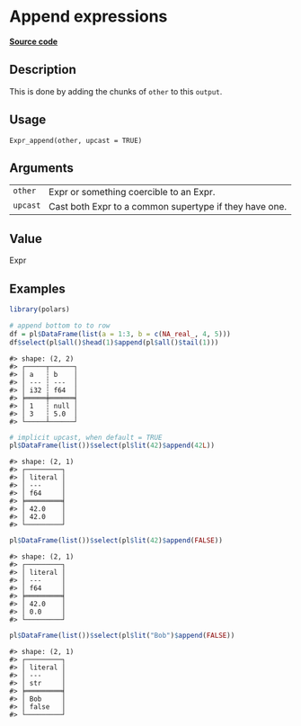 
# Append expressions

[**Source code**](https://github.com/pola-rs/r-polars/tree/main/R/expr__expr.R#L1225)

## Description

This is done by adding the chunks of <code>other</code> to this
<code>output</code>.

## Usage

<pre><code class='language-R'>Expr_append(other, upcast = TRUE)
</code></pre>

## Arguments

<table>
<tr>
<td style="white-space: nowrap; font-family: monospace; vertical-align: top">
<code id="Expr_append_:_other">other</code>
</td>
<td>
Expr or something coercible to an Expr.
</td>
</tr>
<tr>
<td style="white-space: nowrap; font-family: monospace; vertical-align: top">
<code id="Expr_append_:_upcast">upcast</code>
</td>
<td>
Cast both Expr to a common supertype if they have one.
</td>
</tr>
</table>

## Value

Expr

## Examples

``` r
library(polars)

# append bottom to to row
df = pl$DataFrame(list(a = 1:3, b = c(NA_real_, 4, 5)))
df$select(pl$all()$head(1)$append(pl$all()$tail(1)))
```

    #> shape: (2, 2)
    #> ┌─────┬──────┐
    #> │ a   ┆ b    │
    #> │ --- ┆ ---  │
    #> │ i32 ┆ f64  │
    #> ╞═════╪══════╡
    #> │ 1   ┆ null │
    #> │ 3   ┆ 5.0  │
    #> └─────┴──────┘

``` r
# implicit upcast, when default = TRUE
pl$DataFrame(list())$select(pl$lit(42)$append(42L))
```

    #> shape: (2, 1)
    #> ┌─────────┐
    #> │ literal │
    #> │ ---     │
    #> │ f64     │
    #> ╞═════════╡
    #> │ 42.0    │
    #> │ 42.0    │
    #> └─────────┘

``` r
pl$DataFrame(list())$select(pl$lit(42)$append(FALSE))
```

    #> shape: (2, 1)
    #> ┌─────────┐
    #> │ literal │
    #> │ ---     │
    #> │ f64     │
    #> ╞═════════╡
    #> │ 42.0    │
    #> │ 0.0     │
    #> └─────────┘

``` r
pl$DataFrame(list())$select(pl$lit("Bob")$append(FALSE))
```

    #> shape: (2, 1)
    #> ┌─────────┐
    #> │ literal │
    #> │ ---     │
    #> │ str     │
    #> ╞═════════╡
    #> │ Bob     │
    #> │ false   │
    #> └─────────┘
